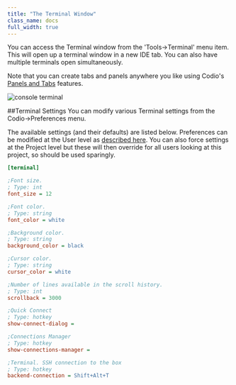 ```yaml
---
title: "The Terminal Window"
class_name: docs
full_width: true
---
```


You can access the Terminal window from the 'Tools->Terminal' menu item. This will open up a terminal window in a new IDE tab. You can also have multiple terminals open simultaneously.

Note that you can create tabs and panels anywhere you like using Codio's [Panels and Tabs](/docs/ide/panels/) features.

![console terminal](/img/docs/terminal.png)

##Terminal Settings
You can modify various Terminal settings from the Codio->Preferences menu.

The available settings (and their defaults) are listed below. Preferences can be modified at the User level as [described here](/docs/ide/customization/codio-prefs). You can also force settings at the Project level but these will then override for all users looking at this project, so should be used sparingly.

```ini
[terminal]

;Font size.
; Type: int
font_size = 12

;Font color.
; Type: string
font_color = white

;Background color.
; Type: string
background_color = black

;Cursor color.
; Type: string
cursor_color = white

;Number of lines available in the scroll history.
; Type: int
scrollback = 3000

;Quick Connect
; Type: hotkey
show-connect-dialog =

;Connections Manager
; Type: hotkey
show-connections-manager =

;Terminal. SSH connection to the box
; Type: hotkey
backend-connection = Shift+Alt+T
```

